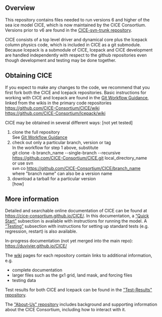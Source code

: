 
## Overview

This repository contains files needed to run versions 6 and higher of the sea ice model CICE, which is now maintained by the CICE Consortium.  Versions prior to v6 are found in the [CICE-svn-trunk repository](https://github.com/CICE-Consortium/CICE-svn-trunk).

CICE consists of a top level driver and dynamical core plus the Icepack column physics code, which is included in CICE as a git submodule.  Because Icepack is a submodule of CICE, Icepack and CICE development are handled independently with respect to the github repositories even though development and testing may be done together. 

## Obtaining CICE

If you expect to make any changes to the code, we recommend that you first fork both the CICE and Icepack repositories.  Basic instructions for working with CICE and Icepack are found in the [Git Workflow Guidance](https://github.com/CICE-Consortium/About-Us/wiki/Git-Workflow-Guidance), linked from the wikis in the primary code repositories    
https://github.com/CICE-Consortium/CICE/wiki    
https://github.com/CICE-Consortium/Icepack/wiki

CICE may be obtained in several different ways:  [not yet tested]    
1.  clone the full repository    
See [Git Workflow Guidance](https://github.com/CICE-Consortium/About-Us/wiki/Git-Workflow-Guidance)   
2.  check out only a particular branch, version or tag    
In the workflow for step 1 above, substitute    
    git clone -b branch_name --single-branch --recursive https://github.com/CICE-Consortium/CICE.git local_directory_name  
or use svn    
    svn co https://github.com/CICE-Consortium/CICE/branch_name    
where "branch name" can also be a version name    
3.  download a tarball for a particular version    
[how]

## More information

Detailed and searchable online documentation of CICE can be found at https://cice-consortium.github.io/CICE/. In this documentation, a [“Quick Start”](https://cice-consortium.github.io/CICE/cice_2_quick_start.html) subsection is available with instructions for running the model. A [“Testing”](https://cice-consortium.github.io/CICE/cice_7_testing.html) subsection with instructions for setting up standard tests (e.g. regression, restart) is also available. 

In-progress documentation (not yet merged into the main repo): https://duvivier.github.io/CICE/ 

The [wiki](https://github.com/CICE-Consortium/CICE/wiki) pages for each repository contain links to additional information, e.g.    
- complete documentation 
- larger files such as the gx1 grid, land mask, and forcing files
- testing data

Test results for both CICE and Icepack can be found in the ["Test-Results" repository](https://github.com/CICE-Consortium/Test-Results).

The ["About-Us" repository](https://github.com/CICE-Consortium/About-Us) includes background and supporting information about the CICE Consortium, including how to interact with it.    
